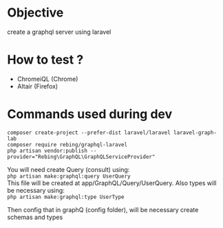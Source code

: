 # Objective
create a graphql server using laravel

# How to test ?

- ChromeiQL (Chrome)
- Altair (Firefox)  
# Commands used during dev
`composer create-project --prefer-dist laravel/laravel laravel-graph-lab`   
`composer require rebing/graphql-laravel`   
`php artisan vendor:publish --provider="Rebing\GraphQL\GraphQLServiceProvider"`     
   
You will need create Query (consult) using:   
`php artisan make:graphql:query UserQuery`   
This file will be created at app/GraphQL/Query/UserQuery.
Also types will be necessary using:   
`php artisan make:graphql:type UserType`
   
Then config that in graphQ (config folder), will be necessary create schemas and types   
   

 